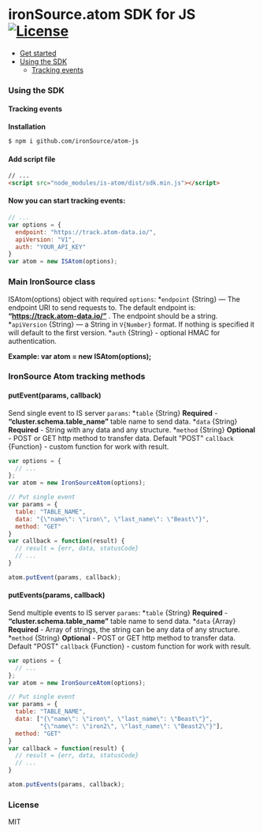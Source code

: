 # ironSource.atom SDK for JS [![License][license-image]][license-url]

- [Get started](https://atom.ironsrc.com/#/signup)
- [Using the SDK](#using-the-sdk)
  - [Tracking events](#tracking-event)

### Using the SDK

#### Tracking events
__Installation__
```sh
$ npm i github.com/ironSource/atom-js
```
#### Add script file
```html
// ...
<script src="node_modules/is-atom/dist/sdk.min.js"></script>
```

#### Now you can start tracking events:
```js
// ...
var options = {
  endpoint: "https://track.atom-data.io/",
  apiVersion: "V1",
  auth: "YOUR_API_KEY"
}
var atom = new ISAtom(options);
```
### Main IronSource class
ISAtom(options) object with required `options`:
  *`endpoint` {String} — The endpoint URI to send requests to. The default endpoint is: **“https://track.atom-data.io/”** .  The endpoint should be a string.
  *`apiVersion` {String} —  a String in `V{Number}` format. If nothing is specified it will default to the first version.
  *`auth` {String} - optional HMAC for authentication.

**Example: var atom = new ISAtom(options);**

### IronSource Atom tracking methods
#### putEvent(params, callback)
Send single event to IS server
`params`:
  *`table` {String} **Required** - **“cluster.schema.table_name”** table name to send data.
  *`data` {String} **Required** - String with any data and any structure.
  *`method` {String} **Optional** - POST or GET http method to transfer data. Default "POST"
`callback` {Function} - custom function for work with result.
```js
var options = {
  // ...
};
var atom = new IronSourceAtom(options);

// Put single event
var params = {
  table: "TABLE_NAME",
  data: "{\"name\": \"iron\", \"last_name\": \"Beast\"}",
  method: "GET"
}
var callback = function(result) {
  // result = {err, data, statusCode}
  // ...
}

atom.putEvent(params, callback);
```

#### putEvents(params, callback)
Send multiple events to IS server
`params`:
  *`table` {String} **Required** - **“cluster.schema.table_name”** table name to send data.
  *`data` {Array} **Required** - Array of strings, the string can be any data of any structure.
  *`method` {String} **Optional** - POST or GET http method to transfer data. Default "POST"
`callback` {Function} - custom function for work with result.
```js
var options = {
  // ...
};
var atom = new IronSourceAtom(options);

// Put single event
var params = {
  table: "TABLE_NAME",
  data: ["{\"name\": \"iron\", \"last_name\": \"Beast\"}",
         "{\"name\": \"iron2\", \"last_name\": \"Beast2\"}"],
  method: "GET"
}
var callback = function(result) {
  // result = {err, data, statusCode}
  // ...
}

atom.putEvents(params, callback);
```


### License
MIT

[license-image]: https://img.shields.io/badge/license-MIT-blue.svg?style=flat-square
[license-url]: LICENSE
